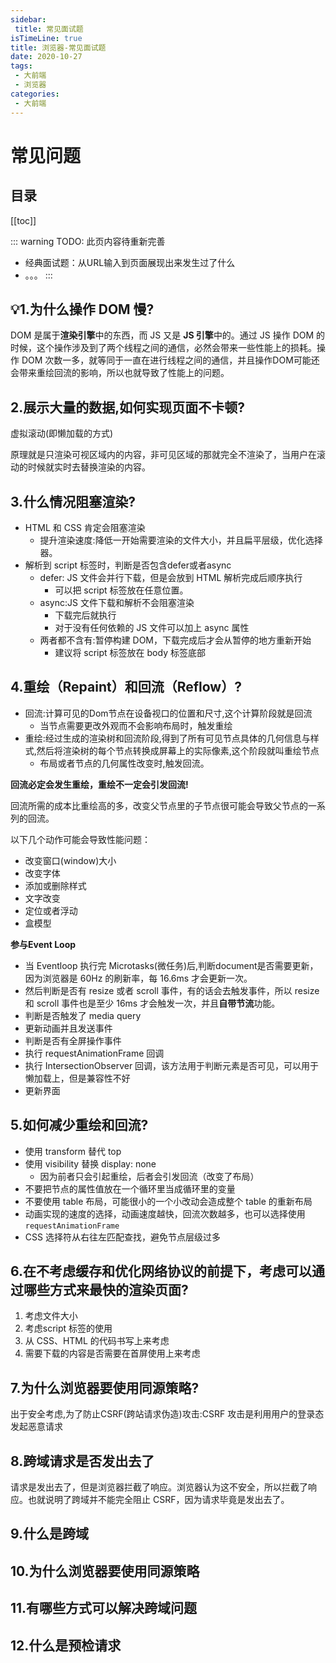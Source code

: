```yaml
---
sidebar:
 title: 常见面试题
isTimeLine: true
title: 浏览器-常见面试题
date: 2020-10-27
tags:
 - 大前端
 - 浏览器
categories:
 - 大前端
---
```

# 常见问题

## 目录
[[toc]]

::: warning TODO: 此页内容待重新完善
* 经典面试题：从URL输入到页面展现出来发生过了什么
* 。。。
:::


## 💡1.为什么操作 DOM 慢?

DOM 是属于**渲染引擎**中的东西，而 JS 又是 **JS 引擎**中的。通过 JS 操作 DOM 的时候，这个操作涉及到了两个线程之间的通信，必然会带来一些性能上的损耗。操作 DOM 次数一多，就等同于一直在进行线程之间的通信，并且操作DOM可能还会带来重绘回流的影响，所以也就导致了性能上的问题。


## 2.展示大量的数据,如何实现页面不卡顿?
虚拟滚动(即懒加载的方式)

原理就是只渲染可视区域内的内容，非可见区域的那就完全不渲染了，当用户在滚动的时候就实时去替换渲染的内容。

## 3.什么情况阻塞渲染?
* HTML 和 CSS 肯定会阻塞渲染
  * 提升渲染速度:降低一开始需要渲染的文件大小，并且扁平层级，优化选择器。
* 解析到 script 标签时，判断是否包含defer或者async
  * defer: JS 文件会并行下载，但是会放到 HTML 解析完成后顺序执行
    * 可以把 script 标签放在任意位置。
  * async:JS 文件下载和解析不会阻塞渲染
    * 下载完后就执行
    * 对于没有任何依赖的 JS 文件可以加上 async 属性
  * 两者都不含有:暂停构建 DOM，下载完成后才会从暂停的地方重新开始
    * 建议将 script 标签放在 body 标签底部
  
## 4.重绘（Repaint）和回流（Reflow）?
* 回流:计算可见的Dom节点在设备视口的位置和尺寸,这个计算阶段就是回流
  * 当节点需要更改外观而不会影响布局时，触发重绘
* 重绘:经过生成的渲染树和回流阶段,得到了所有可见节点具体的几何信息与样式,然后将渲染树的每个节点转换成屏幕上的实际像素,这个阶段就叫重绘节点
  * 布局或者节点的几何属性改变时,触发回流。

**回流必定会发生重绘，重绘不一定会引发回流!**

回流所需的成本比重绘高的多，改变父节点里的子节点很可能会导致父节点的一系列的回流。

以下几个动作可能会导致性能问题：
* 改变窗口(window)大小
* 改变字体
* 添加或删除样式
* 文字改变
* 定位或者浮动
* 盒模型

**参与Event Loop**

* 当 Eventloop 执行完 Microtasks(微任务)后,判断document是否需要更新，因为浏览器是 60Hz 的刷新率，每 16.6ms 才会更新一次。
* 然后判断是否有 resize 或者 scroll 事件，有的话会去触发事件，所以 resize 和 scroll 事件也是至少 16ms 才会触发一次，并且**自带节流**功能。
* 判断是否触发了 media query
* 更新动画并且发送事件
* 判断是否有全屏操作事件
* 执行 requestAnimationFrame 回调
* 执行 IntersectionObserver 回调，该方法用于判断元素是否可见，可以用于懒加载上，但是兼容性不好
* 更新界面

## 5.如何减少重绘和回流?
* 使用 transform 替代 top
* 使用 visibility 替换 display: none
  * 因为前者只会引起重绘，后者会引发回流（改变了布局）
* 不要把节点的属性值放在一个循环里当成循环里的变量
* 不要使用 table 布局，可能很小的一个小改动会造成整个 table 的重新布局
* 动画实现的速度的选择，动画速度越快，回流次数越多，也可以选择使用``requestAnimationFrame``
* CSS 选择符从右往左匹配查找，避免节点层级过多

## 6.在不考虑缓存和优化网络协议的前提下，考虑可以通过哪些方式来最快的渲染页面?
1. 考虑文件大小
2. 考虑script 标签的使用
3. 从 CSS、HTML 的代码书写上来考虑
4. 需要下载的内容是否需要在首屏使用上来考虑

## 7.为什么浏览器要使用同源策略?
出于安全考虑,为了防止CSRF(跨站请求伪造)攻击:CSRF 攻击是利用用户的登录态发起恶意请求

## 8.跨域请求是否发出去了
请求是发出去了，但是浏览器拦截了响应。浏览器认为这不安全，所以拦截了响应。也就说明了跨域并不能完全阻止 CSRF，因为请求毕竟是发出去了。

## 9.什么是跨域
## 10.为什么浏览器要使用同源策略
## 11.有哪些方式可以解决跨域问题
## 12.什么是预检请求

